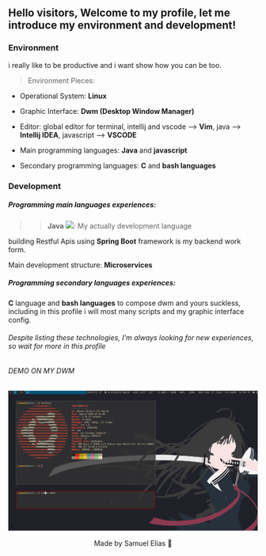 ## Hello visitors, Welcome to my profile, let me introduce my environment and development!

### Environment
i really like to be productive and i want show how you can be too.

> Environment Pieces:

-    Operational System: <b>Linux</b>

-    Graphic Interface: <b>Dwm (Desktop Window Manager)</b>

-    Editor:  global editor for terminal, intellij and vscode --> <b>Vim</b>, java --> <b>Intellij IDEA</b>, javascript --> <b>VSCODE</b> 

-    Main programming languages: <b>Java</b> and <b>javascript</b>

-    Secondary programming languages: <b>C</b> and <b>bash languages</b>


### Development

##### Programming main languages experiences:

>> <b>Java</b>  <img src="https://cdn.iconscout.com/icon/free/png-256/java-43-569305.png" width="20">:
My actually development language

building Restful Apis using <b>Spring Boot</b> framework is my backend work form.

Main development structure: <b>Microservices</b>

##### Programming secondary languages experiences: 

<b>C</b> language and <b>bash languages</b> to compose dwm and yours suckless,
including in this profile i will most many scripts and my graphic interface config.

###### Despite listing these technologies, I'm always looking for new experiences, so wait for more in this profile

###### DEMO ON MY DWM

<img src="https://github.com/muelthebest/muelthebest/blob/main/pic-full-211127-1246-41.png" >

<p align="center">Made by Samuel Elias 💜</p>
